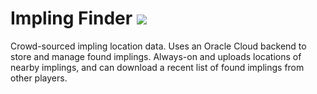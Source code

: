 # Impling Finder [![](https://img.shields.io/endpoint?url=https://i.pluginhub.info/shields/installs/plugin/impling-finder)](https://runelite.net/plugin-hub)
Crowd-sourced impling location data. Uses an Oracle Cloud backend to store and manage found implings. Always-on and uploads locations of nearby implings, and can download a recent list of found implings from other players.